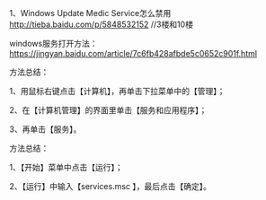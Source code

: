 1、Windows Update Medic Service怎么禁用
http://tieba.baidu.com/p/5848532152            //3楼和10楼

windows服务打开方法：
https://jingyan.baidu.com/article/7c6fb428afbde5c0652c901f.html

方法总结：

1、用鼠标右键点击【计算机】，再单击下拉菜单中的【管理】；

2、在【计算机管理】的界面里单击【服务和应用程序】；

3、再单击【服务】。

方法总结：

1、【开始】菜单中点击【运行】；

2、【运行】中输入【services.msc 】，最后点击【确定】。